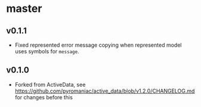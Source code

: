 # master

## v0.1.1

- Fixed represented error message copying when represented model uses symbols for `message`. 

## v0.1.0

- Forked from ActiveData, see https://github.com/pyromaniac/active_data/blob/v1.2.0/CHANGELOG.md for changes before this
